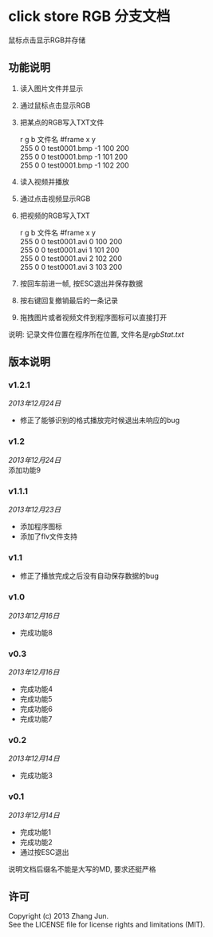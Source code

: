 
# click store RGB 分支文档

鼠标点击显示RGB并存储

## 功能说明

1. 读入图片文件并显示
2. 通过鼠标点击显示RGB
3. 把某点的RGB写入TXT文件
	
	r   g b 文件名        #frame	x   y  
	255 0 0 test0001.bmp -1		100 200  
	255 0 0 test0001.bmp -1		101 200  
	255 0 0 test0001.bmp -1		102 200  

4. 读入视频并播放
5. 通过点击视频显示RGB  
6. 把视频的RGB写入TXT  
	
	r   g b 文件名        #frame	x   y  
	255 0 0 test0001.avi 0		100 200  
	255 0 0 test0001.avi 1		101 200  
	255 0 0 test0001.avi 2		102 200  
	255 0 0 test0001.avi 3		103 200  

7. 按回车前进一帧, 按ESC退出并保存数据  
8. 按右键回复撤销最后的一条记录
9. 拖拽图片或者视频文件到程序图标可以直接打开

说明: 记录文件位置在程序所在位置, 文件名是*rgbStat.txt*

## 版本说明

### v1.2.1

*2013年12月24日*    
+ 修正了能够识别的格式播放完时候退出未响应的bug

### v1.2

*2013年12月24日*    
添加功能9

### v1.1.1

*2013年12月23日*  
+ 添加程序图标  
+ 添加了flv文件支持

### v1.1

+ 修正了播放完成之后没有自动保存数据的bug

### v1.0

*2013年12月16日*  
+ 完成功能8

### v0.3

*2013年12月16日*  
+ 完成功能4
+ 完成功能5
+ 完成功能6
+ 完成功能7  

### v0.2

*2013年12月14日*  
+ 完成功能3

### v0.1

*2013年12月14日*  
+ 完成功能1
+ 完成功能2
+ 通过按ESC退出

说明文档后缀名不能是大写的MD, 要求还挺严格

## 许可

Copyright (c) 2013 Zhang Jun.  
See the LICENSE file for license rights and limitations (MIT).
